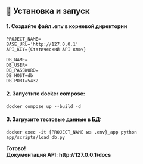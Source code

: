 <h2>🚀 Установка и запуск</h2>


<h4>
1. Создайте файл .env в корневой директории 
</h4>

```requirements
PROJECT_NAME=
BASE_URL='http://127.0.0.1'
API_KEY={Статический API ключ}

DB_NAME=
DB_USER=
DB_PASSWORD=
DB_HOST=db
DB_PORT=5432
```

<h4>
2. Запустите docker compose:
</h4>

```commandline
docker compose up --build -d
```


<h4>
3. Загрузите тестовые данные в БД:
</h4>

```commandline
docker exec -it {PROJECT_NAME из .env}_app python app/scripts/load_db.py
```



<b>
Готово!
<br>
Документация API: http://127.0.0.1/docs
</b>
